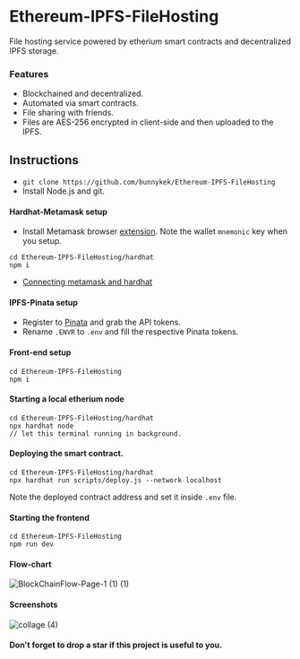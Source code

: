 # Ethereum-IPFS-FileHosting
File hosting service powered by etherium smart contracts and decentralized IPFS storage.         


### Features
- Blockchained and decentralized.
- Automated via smart contracts.
- File sharing with friends.
- Files are AES-256 encrypted in client-side and then uploaded to the IPFS.

## Instructions
- `git clone https://github.com/bunnykek/Ethereum-IPFS-FileHosting`
- Install Node.js and git.


#### Hardhat-Metamask setup
- Install Metamask browser [extension](https://metamask.io/download/). Note the wallet `mnemonic` key when you setup.
```
cd Ethereum-IPFS-FileHosting/hardhat
npm i
```
- [Connecting metamask and hardhat](https://docs.metamask.io/wallet/how-to/run-devnet/)


#### IPFS-Pinata setup
- Register to [Pinata](https://www.pinata.cloud/) and grab the API tokens.
- Rename `.ENVR` to `.env` and fill the respective Pinata tokens.

#### Front-end setup
```
cd Ethereum-IPFS-FileHosting
npm i
```

#### Starting a local etherium node
```
cd Ethereum-IPFS-FileHosting/hardhat
npx hardhat node
// let this terminal running in background.
```

#### Deploying the smart contract.
```
cd Ethereum-IPFS-FileHosting/hardhat
npx hardhat run scripts/deploy.js --network localhost
```
Note the deployed contract address and set it inside `.env` file.

#### Starting the frontend
```
cd Ethereum-IPFS-FileHosting
npm run dev
```

#### Flow-chart
![BlockChainFlow-Page-1 (1) (1)](https://github.com/bunnykek/Ethereum-IPFS-FileHosting/assets/67633271/fb30a15b-4d20-4e3c-a24b-36209cb9e423)

#### Screenshots
![collage (4)](https://github.com/bunnykek/Ethereum-IPFS-FileHosting/assets/67633271/47d48100-c126-4344-974f-dc19bf426061)

#### Don't forget to drop a star if this project is useful to you.
